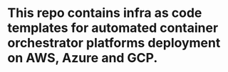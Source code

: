 # This repo contains infra as code templates for automated container orchestrator platforms deployment on AWS, Azure and GCP.
